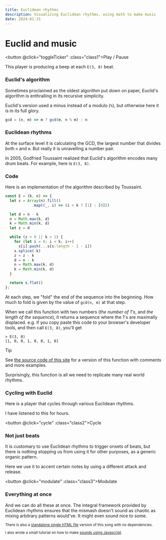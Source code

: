 ```yaml
---
title: Euclidean rhythms
description: Visualizing Euclidean rhythms, using math to make music
date: 2024-01-31
---
```


<script setup>
import { reactive, computed, watch, watchEffect, useCssModule, onMounted } from "vue";
import { beep } from "./js/javascript-audio.ts";
import { E } from "./js/euclid.ts";
import { e38, initialCycleState, cycleTick } from "./js/euclidean-rhythms.ts";

const { demo, playing } = useCssModule();

// Demo 1 ---

const ticker1 = reactive({  i: 0, intervalId: undefined });

const toggleTicker = () => {
  if (ticker1.intervalId) {
    ticker1.intervalId = (clearInterval(ticker1.intervalId), undefined);
  } else {
    ticker1.intervalId = setInterval(() => {
      ticker1.i = (ticker1.i + 1) % e38.length;
    }, 1000 / 7);
  }
}

const seq1 = computed(() =>
  e38.map((v, i) => ticker1.intervalId && v && ticker1.i == i)
);

watch(ticker1, ({intervalId, i}) => intervalId && e38[i] && beep(0.01))

const class1 = computed(() => [demo, ticker1.intervalId && playing]);

// Demo 2 ---

const ticker2 = reactive({  state: initialCycleState, intervalId: undefined });
const cycle = () => {
  if (ticker2.intervalId) {
    ticker2.intervalId = (clearInterval(ticker2.intervalId), undefined);
  } else {
    ticker2.intervalId = setInterval(() => {
      ticker2.state = cycleTick(ticker2.state);
    }, 1000 / 7);
  }
}

const seq2 = computed(() => {
  const { k, n, p } = ticker2.state;
  return E(k, n).map((v, i) => ticker2.intervalId && v && p == i)
});

watchEffect(() =>
  ticker2.intervalId && seq2.value[ticker2.state.p] && beep(0.01)
)

const class2 = computed(() => [demo, ticker2.intervalId && playing]);

// Demo 3 ---

const onset = E(9, 15);
const accent = E(4, 15);

const ticker3 = reactive({
  /* phase, indexes into both onset and accent rhythms */
  p: 0,
  intervalId: undefined
});

const modulate = () => {
  if (ticker3.intervalId) {
    ticker3.intervalId = (clearInterval(ticker3.intervalId), undefined);
  } else {
    ticker3.intervalId = setInterval(() => {
      ticker3.p = (ticker3.p + 1) % onset.length;
    }, 1000 / 7);
  }
}

const seq3 = computed(() =>
  onset.map((v, i) =>
    ticker3.intervalId && v && ticker3.p == i && (accent[i] ? "accent" : "true")
  )
);

watch(ticker3, ({intervalId, p}) => {
  if (intervalId && onset[p]) {
    if (accent[p]) {
      beep(0.02, 0.01, 0.1);
    } else {
      beep(0.08, 0.001, 0.1);
    }
  }
});

const class3 = computed(() => [demo, ticker3.intervalId && playing]);
</script>

<style module>
button.demo {
  padding-inline: 8px;
  padding-block: 2px;
  min-width: 5rem;
  border: 1px solid gray;
  border-radius: 3px;
}

button.playing {
  border-color: tomato;
}

.beats {
  height: 100px;
  margin-block-start: 2rem;
  margin-block-end: 1.5rem;

  display: flex;
  gap: 18px;

  @media (width < 400px) {
    gap: min((100% - 12 * 10px) / 11, 18px);
  }

  & > div {
    width: 10px;
    border: 1px solid tomato;
    box-sizing: border-box;
  }
}

.beats > div[data-on="true"] {
  background-color: tomato;
}

.beats > div[data-on="accent"] {
  background-color: lawngreen;
}

.beats.cycle {
  height: 40px;

  justify-content: space-between;

  & > div {
    width: 20px;
  }
}

.beats.modulate {
  height: 10px;

  justify-content: space-between;

  & > div {
    width: 10px;
    border-radius: 5px;
  }
}
</style>

# Euclid and music

<div :class="$style.beats">
<div v-for="s in seq1" :data-on="s"></div>
</div>

<button @click="toggleTicker" :class="class1">Play / Pause</button>

This player is producing a beep at each `E(3, 8)` beat.

### Euclid's algorithm

Sometimes proclaimed as the oldest algorithm put down on paper, Euclid's
algorithm is enthralling in its recursive simplicity.

Euclid's version used a minus instead of a modulo (`%`), but otherwise here it
is in its full glory.

<!-- prettier-ignore -->
```js
gcd = (n, m) => m ? gcd(m, n % m) : n
```

### Euclidean rhythms

At the surface level it is calculating the GCD, the largest number that divides
both `n` and `m`. But really it is unravelling a number pair.

In 2005, Godfried Toussaint realized that Euclid's algorithm encodes many drum
beats. For example, here is `E(3, 8)`.

### Code

Here is an implementation of the algorithm described by Toussaint.

<!-- prettier-ignore -->
```js
const E = (k, n) => {
  let s = Array(n).fill()
            .map((_, i) => (i < k ? [1] : [0]))

  let d = n - k
  n = Math.max(k, d)
  k = Math.min(k, d)
  let z = d

  while (z > 0 || k > 1) {
    for (let i = 0; i < k; i++)
      s[i].push(...s[s.length - 1 - i])
    s.splice(-k)
    z = z - k
    d = n - k
    n = Math.max(k, d)
    k = Math.min(k, d)
  }

  return s.flat()
};
```

At each step, we "fold" the end of the sequence into the beginning. How much to
fold is given by the value of `gcd(n, m)` at that step.

When we call this function with two numbers (_the number of 1's_, and _the
length of the sequence_), it returns a sequence where the 1's are maximally
displaced. e.g. if you copy paste this code to your browser's developer tools,
and then call `E(3, 8)`, you'll get

```
> E(3, 8)
[1, 0, 0, 1, 0, 0, 1, 0]
```

> [!TIP]
>
> See
> [the source code of this site](https://github.com/mnvr/notes/blob/main/js/er.js)
> for a version of this function with comments and more examples.

Surprisingly, this function is all we need to replicate many real world rhythms.

### Cycling with Euclid

Here is a player that cycles through various Euclidean rhythms.

I have listened to this for hours.

<div :class="[$style.beats, $style.cycle]">
<div v-for="s in seq2" :data-on="s"></div>
</div>

<button @click="cycle" :class="class2">Cycle</button>

### Not just beats

It is customary to use Euclidean rhythms to trigger onsets of beats, but there
is nothing stopping us from using it for other purposes, as a generic organic
pattern.

Here we use it to accent certain notes by using a different attack and release.

<div :class="[$style.beats, $style.modulate]">
<div v-for="s in seq3" :data-on="s"></div>
</div>

<button @click="modulate" :class="class3">Modulate</button>

### Everything at once

And we can do all these at once. The integral framework provided by Euclidean
rhythms ensures that the mismash doesn't sound as chaotic as mixing arbitrary
patterns would've. It might even sound nice to some.

<!-- <D.Everything /> -->

<small>

There is also a [standalone single HTML file](https://mnvr.github.io/gm1k/e/)
version of this song with no dependencies.

I also wrote a small tutorial on how to make
[sounds using Javascript](/javascript-audio).

</small>

